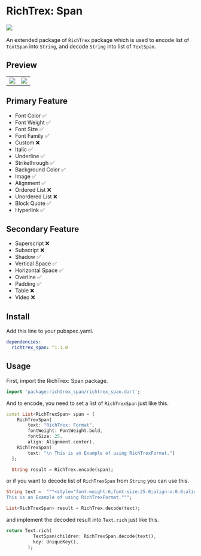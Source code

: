 # RichTrex: Span
<a href='https://pub.dev/packages/richtrex_span'><img src='https://img.shields.io/pub/v/richtrex_span.svg?logo=flutter&color=blue&style=flat-square'/></a>\
\
An extended package of `RichTrex` package which is used to encode list of `TextSpan` into `String`, and decode `String` into list of `TextSpan`.

## Preview
<table>
  <tr>
    <td><img src="https://user-images.githubusercontent.com/45191605/175512465-5025e618-99c5-4638-99d6-709e5fafb569.png"/></td>
    <td><img src="https://user-images.githubusercontent.com/45191605/175517176-bd5041a8-c1ec-4b04-a4d4-346758875420.png"/></td>
  </tr>
</table>

## Primary Feature

- Font Color ✅
- Font Weight ✅
- Font Size ✅
- Font Family ✅
- Custom ❌
- Italic ✅
- Underline ✅
- Strikethrough ✅
- Background Color ✅
- Image ✅
- Alignment ✅
- Ordered List ❌
- Unordered List ❌
- Block Quote ✅
- Hyperlink ✅

## Secondary Feature

- Superscript ❌
- Subscript ❌
- Shadow ✅
- Vertical Space ✅
- Horizontal Space ✅
- Overline ✅
- Padding ✅
- Table ❌
- Video ❌


## Install

Add this line to your pubspec.yaml.

```yaml
dependencies:
  richtrex_span: ^1.1.0
```

## Usage

First, import the RichTrex: Span package.

```dart
import 'package:richtrex_span/richtrex_span.dart';
```

And to encode, you need to set a list of `RichTrexSpan` just like this.

```dart
const List<RichTrexSpan> span = [
    RichTrexSpan(
        text: "RichTrex: Format",
        fontWeight: FontWeight.bold,
        fontSize: 25,
        align: Alignment.center),
    RichTrexSpan(
        text: "\n This is an Example of using RichTrexFormat.")
  ];

  String result = RichTrex.encode(span);
```

or if you want to decode list of `RichTrexSpan` from `String` you can use this.

```dart
String text =  """<style="font-weight:6;font-size:25.0;align-x:0.0;align-y:0.0;">RichTrex: Format</style>
This is an Example of using RichTrexFormat.""";

List<RichTrexSpan> result = RichTrex.decode(text);
```

and implement the decoded result into `Text.rich` just like this.

```dart
return Text.rich(
          TextSpan(children: RichTrexSpan.decode(text)),
          key: UniqueKey(),
        );
```